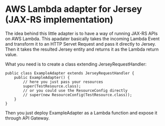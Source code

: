 # AWS Lambda adapter for Jersey (JAX-RS implementation)
The idea behind this little adapter is to have a way of running JAX-RS APIs on AWS Lambda. This apadater basically takes the incoming Lambda Event and transform it to an HTTP Servet Request and pass it directly to Jersey. Then it takes the resulted Jersey entity and returns it as the Lambda return value.

What you need is to create a class extending JerseyRequestHandler:
```
public class ExampleAdapter extends JerseyRequestHandler {
    public ExampleAdapter() {
        // here you just pass your resources
        super(TestResource.class);
        // or you could use the ResourceConfig directly
        // super(new ResourceConfig(TestResource.class));
    }
}
```

Then you just deploy ExampleAdapter as a Lambda function and expose it through API Gateway.
